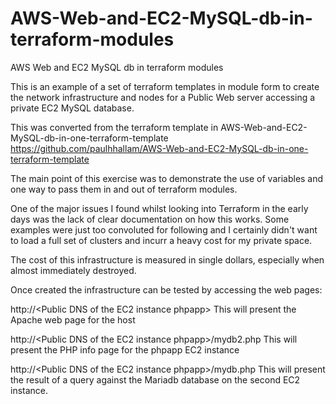 # AWS-Web-and-EC2-MySQL-db-in-terraform-modules
AWS Web and EC2 MySQL db in terraform modules

This is an example of a set of terraform templates in module form to create the network infrastructure and nodes for a Public Web server accessing a private EC2 MySQL database.

This was converted from the terraform template in AWS-Web-and-EC2-MySQL-db-in-one-terraform-template
https://github.com/paulhhallam/AWS-Web-and-EC2-MySQL-db-in-one-terraform-template

The main point of this exercise was to demonstrate the use of variables and one way to pass them in and out of terraform modules.

One of the major issues I found whilst looking into Terraform in the early days was the lack of clear documentation on how this works. Some examples were just too convoluted for following and I certainly didn't want to load a full set of clusters and incurr a heavy cost for my private space.

The cost of this infrastructure is measured in single dollars, especially when almost immediately destroyed.

Once created the infrastructure can be tested by accessing the web pages:

  http://\<Public DNS of the EC2 instance phpapp\>
  This will present the Apache web page for the host
  
  http://\<Public DNS of the EC2 instance phpapp\>/mydb2.php
  This will present the PHP info page for the phpapp EC2 instance
 
  http://\<Public DNS of the EC2 instance phpapp\>/mydb.php
  This will present the result of a query against the Mariadb database on the second EC2 instance.
